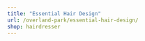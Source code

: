 ```yaml
---
title: "Essential Hair Design"
url: /overland-park/essential-hair-design/
shop: hairdresser
---
```

